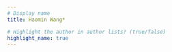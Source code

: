 ```yaml
---
# Display name
title: Haomin Wang*

# Highlight the author in author lists? (true/false)
highlight_name: true
---
```

